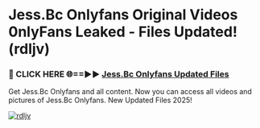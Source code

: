 # Jess.Bc Onlyfans Original Videos 0nlyFans Leaked - Files Updated! (rdljv)

<h3>🔴 CLICK HERE 🌐==►► <a href="https://tinyurl.com/ehrbuxhb" rel="nofollow">Jess.Bc Onlyfans Updated Files</a></h3>

Get Jess.Bc Onlyfans and all content. Now you can access all videos and pictures of Jess.Bc Onlyfans. New Updated Files 2025!

[![rdljv](https://i.imgur.com/lVYEuWS.gif)](https://tinyurl.com/ehrbuxhb)

